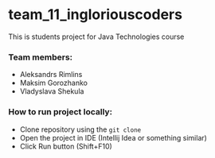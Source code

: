 # team_11_ingloriouscoders

This is students project for Java Technologies course 

### Team members:
  * Aleksandrs Rimlins
  * Maksim Gorozhanko
  * Vladyslava Shekula
  
### How to run project locally:

* Clone repository using the `git clone`
* Open the project in IDE (Intellij Idea or something similar)
* Click Run button (Shift+F10)